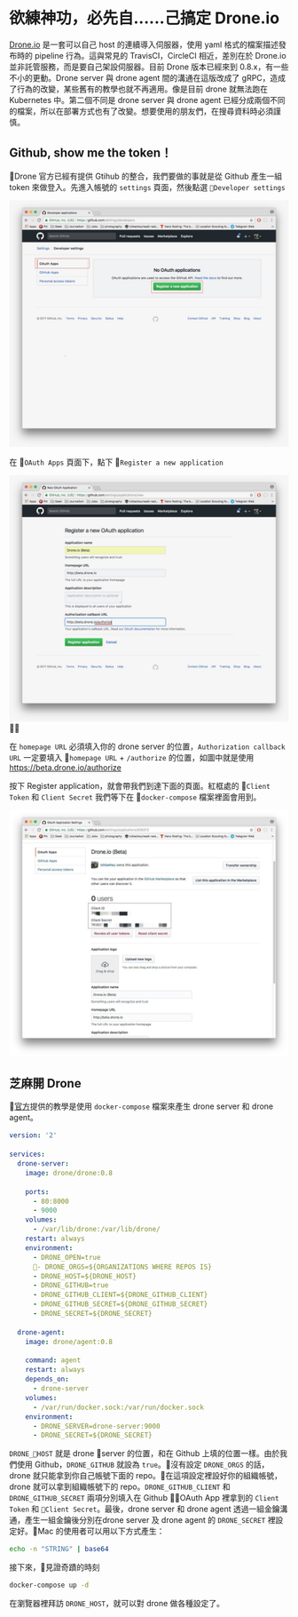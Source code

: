 # 欲練神功，必先自......己搞定 Drone.io
[Drone.io](http://docs.drone.io/) 是一套可以自己 host 的連續導入伺服器，使用 yaml 格式的檔案描述發布時的 pipeline 行為。這與常見的 TravisCI，CircleCI 相近，差別在於 Drone.io 並非託管服務，而是要自己架設伺服器。目前 Drone 版本已經來到 0.8.x，有一些不小的更動。Drone server 與 drone agent 間的溝通在這版改成了 gRPC，造成了行為的改變，某些舊有的教學也就不再適用。像是目前 drone 就無法跑在 Kubernetes 中。第二個不同是 drone server 與 drone agent 已經分成兩個不同的檔案，所以在部署方式也有了改變。想要使用的朋友們，在搜尋資料時必須謹慎。

## Github, show me the token！
Drone 官方已經有提供 Gtihub 的整合，我們要做的事就是從 Github 產生一組 token 來做登入。先進入帳號的 `settings` 頁面，然後點選 `Developer settings`

<img src="images/developer_settings.jpg" />

在 `OAuth Apps` 頁面下，點下 `Register a new application`

<img src="images/oauth_app.jpg" />

在 `homepage URL` 必須填入你的 drone server 的位置，`Authorization callback URL` 一定要填入 `homepage URL` + `/authorize` 的位置，如圖中就是使用 https://beta.drone.io/authorize

按下 Register application，就會帶我們到達下面的頁面。紅框處的 `Client Token` 和 `Client Secret` 我們等下在 `docker-compose` 檔案裡面會用到。

<img src="images/token.jpg" />

## 芝麻開 Drone
[官方](http://docs.drone.io/installation/)提供的教學是使用 `docker-compose` 檔案來產生 drone server 和 drone agent。

```yaml
version: '2'

services:
  drone-server:
    image: drone/drone:0.8

    ports:
      - 80:8000
      - 9000
    volumes:
      - /var/lib/drone:/var/lib/drone/
    restart: always
    environment:
      - DRONE_OPEN=true
      - DRONE_ORGS=${ORGANIZATIONS WHERE REPOS IS}
      - DRONE_HOST=${DRONE_HOST}
      - DRONE_GITHUB=true
      - DRONE_GITHUB_CLIENT=${DRONE_GITHUB_CLIENT}
      - DRONE_GITHUB_SECRET=${DRONE_GITHUB_SECRET}
      - DRONE_SECRET=${DRONE_SECRET}

  drone-agent:
    image: drone/agent:0.8

    command: agent
    restart: always
    depends_on:
      - drone-server
    volumes:
      - /var/run/docker.sock:/var/run/docker.sock
    environment:
      - DRONE_SERVER=drone-server:9000
      - DRONE_SECRET=${DRONE_SECRET}
```

`DRONE_HOST` 就是 drone server 的位置，和在 Github 上填的位置一樣。由於我們使用 Github，`DRONE_GITHUB` 就設為 `true`。沒有設定 `DRONE_ORGS` 的話， drone 就只能拿到你自己帳號下面的 repo。在這項設定裡設好你的組織帳號，drone 就可以拿到組織帳號下的 repo。`DRONE_GITHUB_CLIENT` 和 `DRONE_GITHUB_SECRET` 兩項分別填入在 Github OAuth App 裡拿到的 `Client Token` 和 `Client Secret`。最後，drone server 和 drone agent 透過一組金鑰溝通，產生一組金鑰後分別在drone server 及 drone agent 的 `DRONE_SECRET` 裡設定好。Mac 的使用者可以用以下方式產生：
```bash
echo -n "STRING" | base64
```

接下來，見證奇蹟的時刻
```bash
docker-compose up -d
```

在瀏覽器裡拜訪 `DRONE_HOST`，就可以對 drone 做各種設定了。